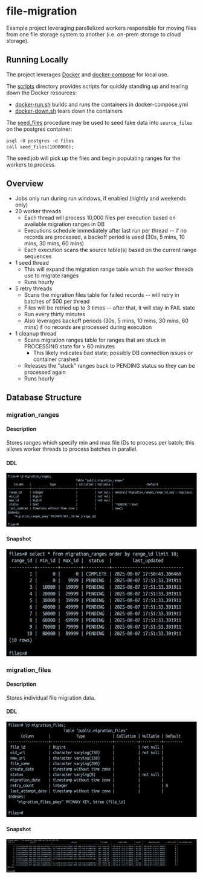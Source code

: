 # file-migration

Example project leveraging parallelized workers responsible for moving files from one file storage system to another (i.e. on-prem storage to cloud storage).

## Running Locally

The project leverages [Docker](./Dockerfile) and [docker-compose](./local/docker-compose.yml) for local use.

The [scripts](./scripts) directory provides scripts for quickly standing up and tearing down the Docker resources:
- [docker-run.sh](./scripts/docker-run.sh) builds and runs the containers in docker-compose.yml
- [docker-down.sh](./scripts/docker-down.sh) tears down the containers

The [seed_files](./local/db/seed.sql) procedure may be used to seed fake data into `source_files` on the postgres container:

```shell
psql -U postgres -d files
call seed_files(1000000);
```

The seed job will pick up the files and begin populating ranges for the workers to process.

## Overview

- Jobs only run during run windows, if enabled (nightly and weekends only)
- 20 worker threads
  - Each thread will process 10,000 files per execution based on available migration ranges in DB 
  - Executions schedule immediately after last run per thread -- if no records are processed, a backoff period is used (30s, 5 mins, 10 mins, 30 mins, 60 mins)
  - Each execution scans the source table(s) based on the current range sequences
- 1 seed thread 
  - This will expand the migration range table which the worker threads use to migrate ranges 
  - Runs hourly
- 5 retry threads 
  - Scans the migration files table for failed records -- will retry in batches of 500 per thread 
  - Files will be retried up to 3 times -- after that, it will stay in FAIL state 
  - Run every thirty minutes 
  - Also leverages backoff periods (30s, 5 mins, 10 mins, 30 mins, 60 mins) if no records are processed during execution
- 1 cleanup thread 
  - Scans migration ranges table for ranges that are stuck in PROCESSING state for > 60 minutes
      - This likely indicates bad state; possibly DB connection issues or container crashed 
  - Releases the "stuck" ranges back to PENDING status so they can be processed again 
  - Runs hourly

## Database Structure

### migration_ranges

#### Description

Stores ranges which specify min and max file IDs to process per batch; this allows worker threads to process batches in parallel.

#### DDL

![Migration Ranges DDL](./docs/migration-ranges-ddl.png)

#### Snapshot

![Migration Ranges Snapshot](./docs/migration-ranges-snapshot.png)

### migration_files

#### Description

Stores individual file migration data.

#### DDL

![Migration Files DDL](./docs/migration-files-ddl.png)

#### Snapshot

![Migration Files Snapshot](./docs/migration-files-snapshot.png)